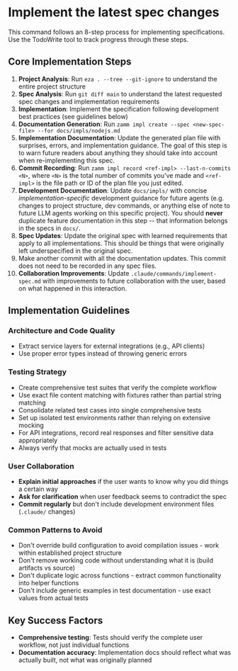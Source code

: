 # Implement the latest spec changes

This command follows an 8-step process for implementing specifications. Use the TodoWrite tool to track progress through these steps.

## Core Implementation Steps

1. **Project Analysis**: Run `eza . --tree --git-ignore` to understand the entire project structure
2. **Spec Analysis**: Run `git diff main` to understand the latest requested spec changes and implementation requirements
3. **Implementation**: Implement the specification following development best practices (see guidelines below)
4. **Documentation Generation**: Run `zamm impl create --spec <new-spec-file> --for docs/impls/nodejs.md`
5. **Implementation Documentation**: Update the generated plan file with surprises, errors, and implementation guidance. The goal of this step is to warn future readers about anything they should take into account when re-implementing this spec.
6. **Commit Recording**: Run `zamm impl record <ref-impl> --last-n-commits <N>`, where `<N>` is the total number of commits you've made and `<ref-impl>` is the file path or ID of the plan file you just edited.
7. **Development Documentation**: Update `docs/impls/` with concise _implementation-specific_ development guidance for future agents (e.g. changes to project structure, dev commands, or anything else of note to future LLM agents working on this specific project). You should **never** duplicate feature documentation in this step -- that information belongs in the specs in `docs/`.
8. **Spec Updates**: Update the original spec with learned requirements that apply to all implementations. This should be things that were originally left underspecified in the original spec.
9. Make another commit with all the documentation updates. This commit does not need to be recorded in any spec files.
10. **Collaboration Improvements**: Update `.claude/commands/implement-spec.md` with improvements to future collaboration with the user, based on what happened in this interaction.

## Implementation Guidelines

### Architecture and Code Quality

- Extract service layers for external integrations (e.g., API clients)
- Use proper error types instead of throwing generic errors

### Testing Strategy

- Create comprehensive test suites that verify the complete workflow
- Use exact file content matching with fixtures rather than partial string matching
- Consolidate related test cases into single comprehensive tests
- Set up isolated test environments rather than relying on extensive mocking
- For API integrations, record real responses and filter sensitive data appropriately
- Always verify that mocks are actually used in tests

### User Collaboration

- **Explain initial approaches** if the user wants to know why you did things a certain way
- **Ask for clarification** when user feedback seems to contradict the spec
- **Commit regularly** but don't include development environment files (`.claude/` changes)

### Common Patterns to Avoid

- Don't override build configuration to avoid compilation issues - work within established project structure
- Don't remove working code without understanding what it is (build artifacts vs source)
- Don't duplicate logic across functions - extract common functionality into helper functions
- Don't include generic examples in test documentation - use exact values from actual tests

## Key Success Factors

- **Comprehensive testing**: Tests should verify the complete user workflow, not just individual functions
- **Documentation accuracy**: Implementation docs should reflect what was actually built, not what was originally planned
